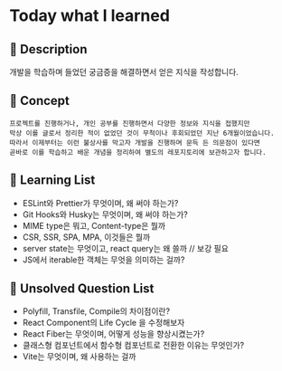 # Today what I learned

## 📑 Description

개발을 학습하며 들었던 궁금증을 해결하면서 얻은 지식을 작성합니다.

## 🧱 Concept

```
프로젝트를 진행하거나, 개인 공부를 진행하면서 다양한 정보와 지식을 접했지만
막상 이를 글로서 정리한 적이 없었던 것이 무척이나 후회되었던 지난 6개월이었습니다.
따라서 이제부터는 이런 불상사를 막고자 개발을 진행하며 문득 든 의문점이 있다면
곧바로 이를 학습하고 배운 개념을 정리하여 별도의 레포지토리에 보관하고자 합니다.
```

## 📂 Learning List

-   ESLint와 Prettier가 무엇이며, 왜 써야 하는가?
-   Git Hooks와 Husky는 무엇이며, 왜 써야 하는가?
-   MIME type은 뭐고, Content-type은 뭘까
-   CSR, SSR, SPA, MPA, 이것들은 뭘까
-   server state는 무엇이고, react query는 왜 쓸까 // 보강 필요
-   JS에서 iterable한 객체는 무엇을 의미하는 걸까?

## 🔐 Unsolved Question List

-   Polyfill, Transfile, Compile의 차이점이란?
-   React Component의 Life Cycle 을 수정해보자
-   React Fiber는 무엇이며, 어떻게 성능을 향상시켰는가?
-   클래스형 컴포넌트에서 함수형 컴포넌트로 전환한 이유는 무엇인가?
-   Vite는 무엇이며, 왜 사용하는 걸까
